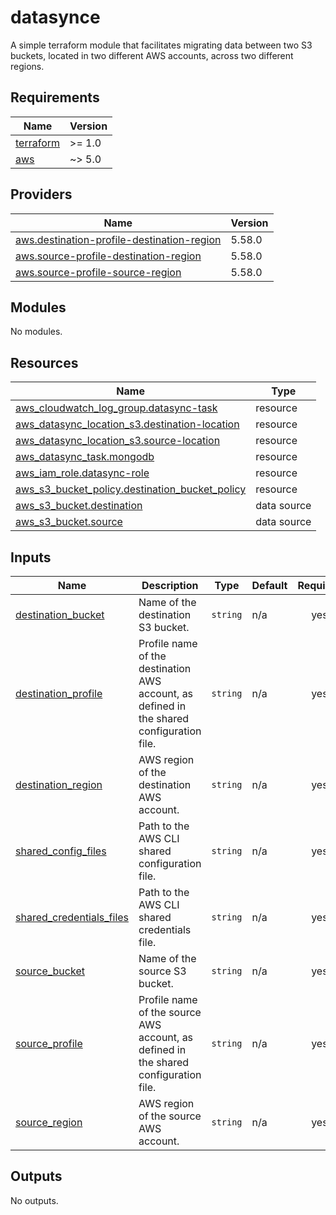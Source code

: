 # datasynce

A simple terraform module that facilitates migrating data between two S3 buckets, located in two different AWS accounts, across two different regions.

## Requirements

| Name | Version |
|------|---------|
| <a name="requirement_terraform"></a> [terraform](#requirement\_terraform) | >= 1.0 |
| <a name="requirement_aws"></a> [aws](#requirement\_aws) | ~> 5.0 |

## Providers

| Name | Version |
|------|---------|
| <a name="provider_aws.destination-profile-destination-region"></a> [aws.destination-profile-destination-region](#provider\_aws.destination-profile-destination-region) | 5.58.0 |
| <a name="provider_aws.source-profile-destination-region"></a> [aws.source-profile-destination-region](#provider\_aws.source-profile-destination-region) | 5.58.0 |
| <a name="provider_aws.source-profile-source-region"></a> [aws.source-profile-source-region](#provider\_aws.source-profile-source-region) | 5.58.0 |

## Modules

No modules.

## Resources

| Name | Type |
|------|------|
| [aws_cloudwatch_log_group.datasync-task](https://registry.terraform.io/providers/hashicorp/aws/latest/docs/resources/cloudwatch_log_group) | resource |
| [aws_datasync_location_s3.destination-location](https://registry.terraform.io/providers/hashicorp/aws/latest/docs/resources/datasync_location_s3) | resource |
| [aws_datasync_location_s3.source-location](https://registry.terraform.io/providers/hashicorp/aws/latest/docs/resources/datasync_location_s3) | resource |
| [aws_datasync_task.mongodb](https://registry.terraform.io/providers/hashicorp/aws/latest/docs/resources/datasync_task) | resource |
| [aws_iam_role.datasync-role](https://registry.terraform.io/providers/hashicorp/aws/latest/docs/resources/iam_role) | resource |
| [aws_s3_bucket_policy.destination_bucket_policy](https://registry.terraform.io/providers/hashicorp/aws/latest/docs/resources/s3_bucket_policy) | resource |
| [aws_s3_bucket.destination](https://registry.terraform.io/providers/hashicorp/aws/latest/docs/data-sources/s3_bucket) | data source |
| [aws_s3_bucket.source](https://registry.terraform.io/providers/hashicorp/aws/latest/docs/data-sources/s3_bucket) | data source |

## Inputs

| Name | Description | Type | Default | Required |
|------|-------------|------|---------|:--------:|
| <a name="input_destination_bucket"></a> [destination\_bucket](#input\_destination\_bucket) | Name of the destination S3 bucket. | `string` | n/a | yes |
| <a name="input_destination_profile"></a> [destination\_profile](#input\_destination\_profile) | Profile name of the destination AWS account, as defined in the shared configuration file. | `string` | n/a | yes |
| <a name="input_destination_region"></a> [destination\_region](#input\_destination\_region) | AWS region of the destination AWS account. | `string` | n/a | yes |
| <a name="input_shared_config_files"></a> [shared\_config\_files](#input\_shared\_config\_files) | Path to the AWS CLI shared configuration file. | `string` | n/a | yes |
| <a name="input_shared_credentials_files"></a> [shared\_credentials\_files](#input\_shared\_credentials\_files) | Path to the AWS CLI shared credentials file. | `string` | n/a | yes |
| <a name="input_source_bucket"></a> [source\_bucket](#input\_source\_bucket) | Name of the source S3 bucket. | `string` | n/a | yes |
| <a name="input_source_profile"></a> [source\_profile](#input\_source\_profile) | Profile name of the source AWS account, as defined in the shared configuration file. | `string` | n/a | yes |
| <a name="input_source_region"></a> [source\_region](#input\_source\_region) | AWS region of the source AWS account. | `string` | n/a | yes |

## Outputs

No outputs.
